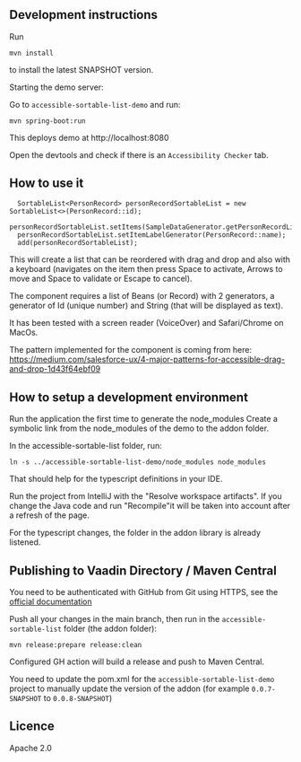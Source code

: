 # 

## Development instructions
Run
```
mvn install
```
to install the latest SNAPSHOT version.

Starting the demo server:

Go to `accessible-sortable-list-demo` and run:
```
mvn spring-boot:run
```

This deploys demo at http://localhost:8080

Open the devtools and check if there is an `Accessibility Checker` tab.

## How to use it

```
  SortableList<PersonRecord> personRecordSortableList = new SortableList<>(PersonRecord::id);
  personRecordSortableList.setItems(SampleDataGenerator.getPersonRecordList());
  personRecordSortableList.setItemLabelGenerator(PersonRecord::name);
  add(personRecordSortableList);
```
This will create a list that can be reordered with drag and drop and also with a keyboard (navigates on the item then press Space to activate, Arrows to move and Space to validate or Escape to cancel).

The component requires a list of Beans (or Record) with 2 generators, a generator of Id (unique number) and String (that will be displayed as text).

It has been tested with a screen reader (VoiceOver) and Safari/Chrome on MacOs.

The pattern implemented for the component is coming from here: https://medium.com/salesforce-ux/4-major-patterns-for-accessible-drag-and-drop-1d43f64ebf09

## How to setup a development environment

Run the application the first time to generate the node_modules
Create a symbolic link from the node_modules of the demo to the addon folder.

In the accessible-sortable-list folder, run:
```
ln -s ../accessible-sortable-list-demo/node_modules node_modules
```
That should help for the typescript definitions in your IDE.

Run the project from IntelliJ with the "Resolve workspace artifacts".
If you change the Java code and run "Recompile"it will be taken into account after a refresh of the page.

For the typescript changes, the folder in the addon library is already listened.

## Publishing to Vaadin Directory / Maven Central

You need to be authenticated with GitHub from Git using HTTPS, see the [official documentation](https://docs.github.com/en/get-started/getting-started-with-git/set-up-git#connecting-over-https-recommended)

Push all your changes in the main branch, then run in the `accessible-sortable-list` folder (the addon folder):

    mvn release:prepare release:clean

Configured GH action will build a release and push to Maven Central.

You need to update the pom.xml for the `accessible-sortable-list-demo` project to manually update the version of the addon (for example `0.0.7-SNAPSHOT` to `0.0.8-SNAPSHOT`)

## Licence

Apache 2.0
